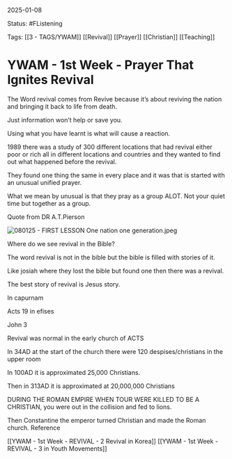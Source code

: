2025-01-08

Status: #FListening 

Tags: [[3 - TAGS/YWAM]] [[Revival]] [[Prayer]] [[Christian]] [[Teaching]]

# YWAM - 1st Week - Prayer That Ignites Revival

The Word revival comes from Revive because it’s about reviving the nation and bringing it back to life from death.


Just information won’t help or save you. 

Using what you have learnt is what will cause a reaction.

  

1989 there was a study of 300 different locations that had revival either poor or rich all in different locations and countries and they wanted to find out what happened before the revival.

They found one thing the same in every place and it was that is started with an unusual unified prayer.

What we mean by unusual is that they pray as a group ALOT. Not your quiet time but together as a group.

Quote from DR A.T.Pierson

![080125 - FIRST LESSON One nation one generation.jpeg](blob:capacitor://localhost/623c3d81-9425-4cde-9f41-9c25aa71c7c6)

  

Where do we see revival in the Bible?

The word revival is not in the bible but the bible is filled with stories of it.

  

Like josiah where they lost the bible but found one then there was a revival.

  

The best story of revival is Jesus story.

In capurnam

Acts 19 in efises

John 3

  

Revival was normal in the early church of ACTS

  

In 34AD at the start of the church there were 120 despises/christians in the upper room

  

In 100AD it is approximated 25,000 Christians.

  

Then in 313AD it is approximated at 20,000,000 Christians

DURING THE ROMAN EMPIRE WHEN TOUR WERE KILLED TO BE A CHRISTIAN, you were out in the collision and fed to lions.

  

Then Constantine the emperor turned Christian and made the Roman church.
Reference

[[YWAM - 1st Week - REVIVAL - 2 Revival in Korea]]
[[YWAM - 1st Week - REVIVAL - 3 in Youth Movements]]